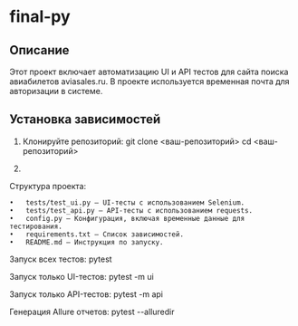 # final-py

## Описание
Этот проект включает автоматизацию UI и API тестов для сайта поиска авиабилетов aviasales.ru. В проекте используется временная почта для авторизации в системе.

## Установка зависимостей

1. Клонируйте репозиторий:
   git clone <ваш-репозиторий>
   cd <ваш-репозиторий>

2. 

Структура проекта:

	•	tests/test_ui.py — UI-тесты с использованием Selenium.
	•	tests/test_api.py — API-тесты с использованием requests.
	•	config.py — Конфигурация, включая временные данные для тестирования.
	•	requirements.txt — Список зависимостей.
	•	README.md — Инструкция по запуску.

Запуск всех тестов:
   pytest

Запуск только UI-тестов:
   pytest -m ui

Запуск только API-тестов:
   pytest -m api

Генерация Allure отчетов:
   pytest --alluredir
